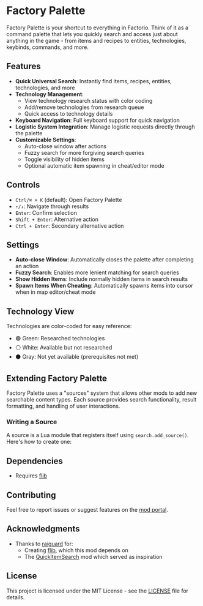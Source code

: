 # Factory Palette

Factory Palette is your shortcut to everything in Factorio. Think of it as a command palette that lets you quickly search and access just about anything in the game - from items and recipes to entities, technologies, keybinds, commands, and more.

## Features

- **Quick Universal Search**: Instantly find items, recipes, entities, technologies, and more
- **Technology Management**:
  - View technology research status with color coding
  - Add/remove technologies from research queue
  - Quick access to technology details
- **Keyboard Navigation**: Full keyboard support for quick navigation
- **Logistic System Integration**: Manage logistic requests directly through the palette
- **Customizable Settings**:
  - Auto-close window after actions
  - Fuzzy search for more forgiving search queries
  - Toggle visibility of hidden items
  - Optional automatic item spawning in cheat/editor mode

## Controls

- `Ctrl/⌘ + K` (default): Open Factory Palette
- `↑/↓`: Navigate through results
- `Enter`: Confirm selection
- `Shift + Enter`: Alternative action
- `Ctrl + Enter`: Secondary alternative action

## Settings

- **Auto-close Window**: Automatically closes the palette after completing an action
- **Fuzzy Search**: Enables more lenient matching for search queries
- **Show Hidden Items**: Include normally hidden items in search results
- **Spawn Items When Cheating**: Automatically spawns items into cursor when in map editor/cheat mode

## Technology View

Technologies are color-coded for easy reference:

- 🟢 Green: Researched technologies
- ⚪ White: Available but not researched
- ⚫ Gray: Not yet available (prerequisites not met)

## Extending Factory Palette

Factory Palette uses a "sources" system that allows other mods to add new searchable content types. Each source provides search functionality, result formatting, and handling of user interactions.

### Writing a Source

A source is a Lua module that registers itself using `search.add_source()`. Here's how to create one:

## Dependencies

- Requires [flib](https://mods.factorio.com/mod/flib)

## Contributing

Feel free to report issues or suggest features on the [mod portal](https://mods.factorio.com/mod/factory-palette).

## Acknowledgments

- Thanks to [raiguard](https://github.com/raiguard) for:
  - Creating [flib](https://mods.factorio.com/mod/flib), which this mod depends on
  - The [QuickItemSearch](https://mods.factorio.com/mod/QuickItemSearch) mod which served as inspiration

## License

This project is licensed under the MIT License - see the [LICENSE](LICENSE) file for details.
